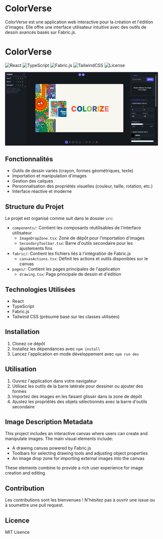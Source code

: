 # ColorVerse

ColorVerse est une application web interactive pour la création et l'édition d'images. Elle offre une interface utilisateur intuitive avec des outils de dessin avancés basés sur Fabric.js.
# ColorVerse  

![React](https://img.shields.io/badge/React-18.0.0-blue?logo=react&logoColor=white) 
![TypeScript](https://img.shields.io/badge/TypeScript-5.0-blue?logo=typescript&logoColor=white) 
![Fabric.js](https://img.shields.io/badge/Fabric.js-Canvas-orange) 
![TailwindCSS](https://img.shields.io/badge/TailwindCSS-3.0-06B6D4?logo=tailwindcss&logoColor=white) 
![License](https://img.shields.io/badge/License-MIT-green)



![ColorVerse Interface](https://github.com/Nkounga42/colorize/blob/main/colorize%20screen%20shot.png)

## Fonctionnalités

- Outils de dessin variés (crayon, formes géométriques, texte)
- Importation et manipulation d'images
- Gestion des calques
- Personnalisation des propriétés visuelles (couleur, taille, rotation, etc.)
- Interface réactive et moderne

## Structure du Projet

Le projet est organisé comme suit dans le dossier `src`:

- `components/`: Contient les composants réutilisables de l'interface utilisateur
  - `ImageDropZone.tsx`: Zone de dépôt pour l'importation d'images
  - `SecondaryToolbar.tsx`: Barre d'outils secondaire pour les ajustements fins
- `fabric/`: Contient les fichiers liés à l'intégration de Fabric.js
  - `canvasActions.tsx`: Définit les actions et outils disponibles sur le canvas
- `pages/`: Contient les pages principales de l'application
  - `drawing.tsx`: Page principale de dessin et d'édition

## Technologies Utilisées

- React
- TypeScript
- Fabric.js
- Tailwind CSS (présumé basé sur les classes utilisées)

## Installation

1. Clonez ce dépôt
2. Installez les dépendances avec `npm install`
3. Lancez l'application en mode développement avec `npm run dev`

## Utilisation

1. Ouvrez l'application dans votre navigateur
2. Utilisez les outils de la barre latérale pour dessiner ou ajouter des formes
3. Importez des images en les faisant glisser dans la zone de dépôt
4. Ajustez les propriétés des objets sélectionnés avec la barre d'outils secondaire

## Image Description Metadata

This project includes an interactive canvas where users can create and manipulate images. The main visual elements include:

- A drawing canvas powered by Fabric.js
- Toolbars for selecting drawing tools and adjusting object properties
- An image drop zone for importing external images into the canvas

These elements combine to provide a rich user experience for image creation and editing.

## Contribution

Les contributions sont les bienvenues ! N'hésitez pas à ouvrir une issue ou à soumettre une pull request.

## Licence

MIT Lisence
